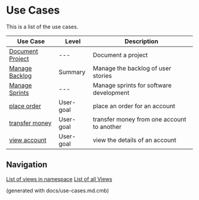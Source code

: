 # Use Cases

This is a list of the use cases.

| Use Case | Level | Description |
|---|---|---|
| [Document Project](mybank/project-management/document-project.md) | --- | Document a project |
| [Manage Backlog](mybank/project-management/manage-backlog.md) | Summary | Manage the backlog of user stories |
| [Manage Sprints](mybank/project-management/manage-sprints.md) | --- | Manage sprints for software development |
| [place order](mybank/digital-banking/internet-banking-system/place-order.md) | User-goal | place an order for an account |
| [transfer money](mybank/digital-banking/internet-banking-system/transfer-money.md) | User-goal | transfer money from one account to another |
| [view account](mybank/digital-banking/internet-banking-system/view-account.md) | User-goal | view the details of an account |


## Navigation
[List of views in namespace](./views-in-namespace.md)
[List of all Views](./views.md)

(generated with docs/use-cases.md.cmb)
